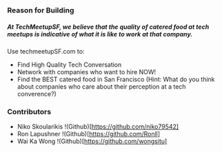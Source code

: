 ### Reason for Building 

##### At TechMeetupSF, we believe that the quality of catered food at tech meetups is indicative of what it is like to work at that company.  

Use techmeetupSF.com to:

+ Find High Quality Tech Conversation
+ Network with companies who want to hire NOW!
+ Find the BEST catered food in San Francisco (Hint: What do you think about companies who care about their perception at a tech converence?)


### Contributors 

- Niko Skoularikis !(Github)[https://github.com/niko79542]
- Ron Lapushner !(Github)[https://github.com/Ronll]
- Wai Ka Wong !(Github)[https://github.com/wongsitu]
